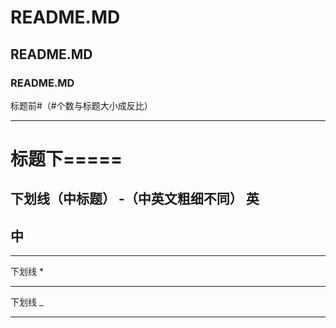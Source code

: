 # README.MD
## README.MD
### README.MD
标题前#（#个数与标题大小成反比）
____________
标题下=====
=====
下划线（中标题） -（中英文粗细不同）
英
------------
中
-----------
____________
下划线 *
***********
下划线 _
____________

